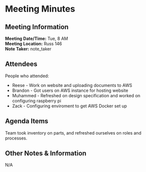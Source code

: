 # Meeting Minutes
## Meeting Information
**Meeting Date/Time:** Tue, 8 AM  
**Meeting Location:** Russ 146  
**Note Taker:** note_taker  

## Attendees
People who attended:
- Reese - Work on website and uploading documents to AWS
- Brandon - Got users on AWS instance for hosting website
- Muhammed - Refreshed on design specification and worked on configuring raspberry pi
- Zack - Configuring enviroment to get AWS Docker set up

## Agenda Items

Team took inventory on parts, and refreshed ourselves on roles and processes.

## Other Notes & Information
N/A
